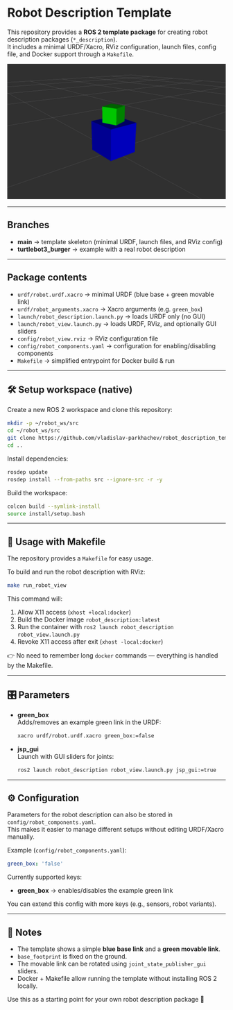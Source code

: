# Robot Description Template

This repository provides a **ROS 2 template package** for creating robot description packages (`*_description`).  
It includes a minimal URDF/Xacro, RViz configuration, launch files, config file, and Docker support through a `Makefile`.

![Boxes Preview](assets/boxes_rviz.png)

---

## Branches

- **main** → template skeleton (minimal URDF, launch files, and RViz config)  
- **turtlebot3_burger** → example with a real robot description  

---

## Package contents

- `urdf/robot.urdf.xacro` → minimal URDF (blue base + green movable link)  
- `urdf/robot_arguments.xacro` → Xacro arguments (e.g. `green_box`)  
- `launch/robot_description.launch.py` → loads URDF only (no GUI)  
- `launch/robot_view.launch.py` → loads URDF, RViz, and optionally GUI sliders  
- `config/robot_view.rviz` → RViz configuration file  
- `config/robot_components.yaml` → configuration for enabling/disabling components  
- `Makefile` → simplified entrypoint for Docker build & run  

---

## 🛠️ Setup workspace (native)

Create a new ROS 2 workspace and clone this repository:

```bash
mkdir -p ~/robot_ws/src
cd ~/robot_ws/src
git clone https://github.com/vladislav-parkhachev/robot_description_template.git
cd ..
```

Install dependencies:

```bash
rosdep update
rosdep install --from-paths src --ignore-src -r -y
```

Build the workspace:

```bash
colcon build --symlink-install
source install/setup.bash
```

---

## 🚀 Usage with Makefile

The repository provides a `Makefile` for easy usage.  

To build and run the robot description with RViz:

```bash
make run_robot_view
```

This command will:
1. Allow X11 access (`xhost +local:docker`)  
2. Build the Docker image `robot_description:latest`  
3. Run the container with `ros2 launch robot_description robot_view.launch.py`  
4. Revoke X11 access after exit (`xhost -local:docker`)  

👉 No need to remember long `docker` commands — everything is handled by the Makefile.

---

## 🎛 Parameters

- **green_box**  
  Adds/removes an example green link in the URDF:  
  ```bash
  xacro urdf/robot.urdf.xacro green_box:=false
  ```

- **jsp_gui**  
  Launch with GUI sliders for joints:  
  ```bash
  ros2 launch robot_description robot_view.launch.py jsp_gui:=true
  ```

---

## ⚙️ Configuration

Parameters for the robot description can also be stored in `config/robot_components.yaml`.  
This makes it easier to manage different setups without editing URDF/Xacro manually.

Example (`config/robot_components.yaml`):

```yaml
green_box: 'false'
```

Currently supported keys:
- **green_box** → enables/disables the example green link  

You can extend this config with more keys (e.g., sensors, robot variants).

---

## 📌 Notes

- The template shows a simple **blue base link** and a **green movable link**.  
- `base_footprint` is fixed on the ground.  
- The movable link can be rotated using `joint_state_publisher_gui` sliders.  
- Docker + Makefile allow running the template without installing ROS 2 locally.  

Use this as a starting point for your own robot description package 🚀
